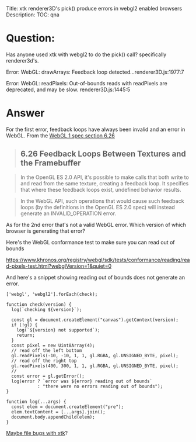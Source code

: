 Title: xtk renderer3D's pick() produce errors in webgl2 enabled browsers
Description:
TOC: qna

# Question:

Has anyone used xtk with webgl2 to do the pick() call? specifically
renderer3d's. 

Error: WebGL: drawArrays: Feedback loop detected...renderer3D.js:1977:7

Error: WebGL: readPixels: Out-of-bounds reads with readPixels are deprecated, and may be slow.  renderer3D.js:1445:5


# Answer

For the first error, feedback loops have always been invalid and an error in WebGL. From the [WebGL 1 spec section 6.26](https://www.khronos.org/registry/webgl/specs/latest/1.0/#6.26)

> ## 6.26 Feedback Loops Between Textures and the Framebuffer

> In the OpenGL ES 2.0 API, it's possible to make calls that both write to and read from the same texture, creating a feedback loop. It specifies that where these feedback loops exist, undefined behavior results.

> In the WebGL API, such operations that would cause such feedback loops (by the definitions in the OpenGL ES 2.0 spec) will instead generate an INVALID_OPERATION error.

As for the 2nd error that's not a valid WebGL error. Which version of which browser is generating that error?

Here's the WebGL conformance test to make sure you can read out of bounds

https://www.khronos.org/registry/webgl/sdk/tests/conformance/reading/read-pixels-test.html?webglVersion=1&quiet=0

And here's a snippet showing reading out of bounds does not generate an error.

<!-- begin snippet: js hide: false console: true babel: false -->

<!-- language: lang-js -->

    ['webgl', 'webgl2'].forEach(check);

    function check(version) {
      log(`checking ${version}`);
      
      const gl = document.createElement("canvas").getContext(version);
      if (!gl) {
        log(`${version} not supported`);
        return;
      }
      const pixel = new Uint8Array(4);
      // read off the left bottom
      gl.readPixels(-10, -10, 1, 1, gl.RGBA, gl.UNSIGNED_BYTE, pixel);
      // read off the right top
      gl.readPixels(400, 300, 1, 1, gl.RGBA, gl.UNSIGNED_BYTE, pixel);
      //
      const error = gl.getError();
      log(error ? `error was ${error} reading out of bounds` 
                : "there were no errors reading out of bounds");
    }

    function log(...args) {
      const elem = document.createElement("pre");
      elem.textContent = [...args].join();
      document.body.appendChild(elem);
    }


<!-- end snippet -->

[Maybe file bugs with xtk](https://github.com/xtk/X/issues)?

